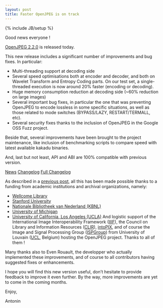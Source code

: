 ```yaml
---
layout: post
title: Faster OpenJPEG is on track
---
```

{% include JB/setup %}

Good news everyone !

[OpenJPEG 2.2.0](https://github.com/uclouvain/openjpeg/releases/tag/v2.2.0) is released today.

This new release includes a significant number of improvements and bug fixes. In particular:
- Multi-threading support at decoding side
- Several speed optimisations both at encoder and decoder, and both on Wavelet Transform and Entropy Coding parts. On our test set, a single-threaded execution is now around 20% faster (encoding or decoding).
- Huge memory consumption reduction at decoding side (~60% reduction on large images)
- Several important bug fixes, in particular the one that was preventing OpenJPEG to encode lossless in some specific situations, as well as those related to mode switches (BYPASS/LAZY, RESTART/TERMALL, etc).
- Several security fixes thanks to the inclusion of OpenJPEG in the Google OSS Fuzz project.

Beside that, several improvements have been brought to the project maintenance, like inclusion of benchmarking scripts to compare speed with latest available kakadu binaries.

And, last but not least, API and ABI are 100% compatible with previous version.

[News](https://github.com/uclouvain/openjpeg/blob/v2.2.0/NEWS.md)
[Changelog](https://github.com/uclouvain/openjpeg/blob/v2.2.0/CHANGELOG.md)
[Full Changelog](https://github.com/uclouvain/openjpeg/compare/v2.1.2...v2.2.0)

As described in a [previous post](http://www.openjpeg.org/2017/04/27/Faster-OpenJPEG-is-on-track), all this has been made possible thanks to a funding from academic institutions and archival organizations, namely:
- [Wellcome Library](https://wellcomelibrary.org/)
- [Stanford University](https://www.stanford.edu/)
- [Nationale Bibliotheek van Nederland (KBNL)](https://www.kb.nl/en)
- [University of Michigan](https://www.umich.edu/)
- [University of California, Los Angeles (UCLA)](http://www.ucla.edu/)
And logistic support of the International Image Interoperability Framework ([IIIF](http://iiif.io/)), the Council on Library and Information Resources ([CLIR](https://www.clir.org/)), [intoPIX](http://www.intopix.com), and of course the Image and Signal Processing Group ([ISPGroup](http://sites.uclouvain.be/ispgroup/index.php/Main/HomePage)) from University of Louvain ([UCL](https://uclouvain.be), Belgium) hosting the OpenJPEG project. Thanks to all of them !

Many thanks also to Even Rouault, the developper who actually implemented these improvements, and of course to all contributors having suggested fixes or enhancements.

I hope you will find this new version useful, don’t hesitate to provide feedback to improve it even further. By the way, more improvements are yet to come in the coming months. 

Enjoy,

Antonin

